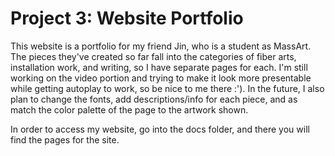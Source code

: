 # Project 3: Website Portfolio

This website is a portfolio for my friend Jin, who is a student as MassArt. The pieces they've created so far fall into the categories of fiber arts, installation work, and writing, so I have separate pages for each. I'm still working on the video portion and trying to make it look more presentable while getting autoplay to work, so be nice to me there :'). In the future, I also plan to change the fonts, add descriptions/info for each piece, and as match the color palette of the page to the artwork shown.

In order to access my website, go into the docs folder, and there you will find the pages for the site.
